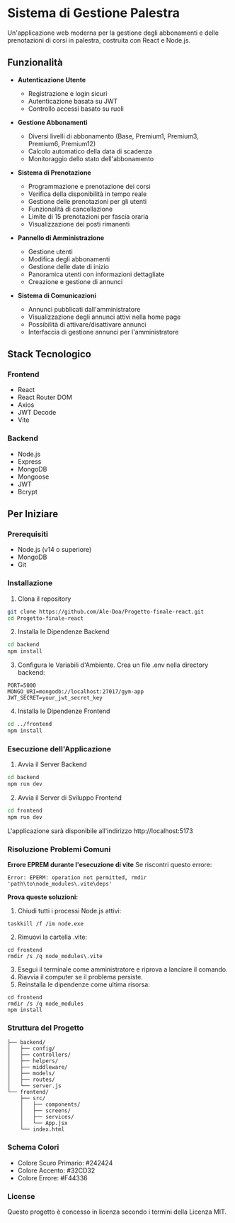 # Sistema di Gestione Palestra

Un'applicazione web moderna per la gestione degli abbonamenti e delle prenotazioni di corsi in palestra, costruita con React e Node.js.

## Funzionalità

- **Autenticazione Utente**
  - Registrazione e login sicuri
  - Autenticazione basata su JWT
  - Controllo accessi basato su ruoli

- **Gestione Abbonamenti**
  - Diversi livelli di abbonamento (Base, Premium1, Premium3, Premium6, Premium12)
  - Calcolo automatico della data di scadenza
  - Monitoraggio dello stato dell'abbonamento

- **Sistema di Prenotazione**
  - Programmazione e prenotazione dei corsi
  - Verifica della disponibilità in tempo reale
  - Gestione delle prenotazioni per gli utenti
  - Funzionalità di cancellazione
  - Limite di 15 prenotazioni per fascia oraria
  - Visualizzazione dei posti rimanenti

- **Pannello di Amministrazione**
  - Gestione utenti
  - Modifica degli abbonamenti
  - Gestione delle date di inizio
  - Panoramica utenti con informazioni dettagliate
  - Creazione e gestione di annunci

- **Sistema di Comunicazioni**
  - Annunci pubblicati dall'amministratore
  - Visualizzazione degli annunci attivi nella home page
  - Possibilità di attivare/disattivare annunci
  - Interfaccia di gestione annunci per l'amministratore

## Stack Tecnologico

### Frontend
- React
- React Router DOM
- Axios
- JWT Decode
- Vite

### Backend
- Node.js
- Express
- MongoDB
- Mongoose
- JWT
- Bcrypt

## Per Iniziare

### Prerequisiti
- Node.js (v14 o superiore)
- MongoDB
- Git

### Installazione

1. Clona il repository
```bash
git clone https://github.com/Ale-Doa/Progetto-finale-react.git
cd Progetto-finale-react
```
2. Installa le Dipendenze Backend
```bash
cd backend
npm install	
```
3. Configura le Variabili d'Ambiente. Crea un file .env nella directory backend:
```
PORT=5000
MONGO_URI=mongodb://localhost:27017/gym-app
JWT_SECRET=your_jwt_secret_key
```
4. Installa le Dipendenze Frontend
```bash
cd ../frontend
npm install
```

### Esecuzione dell'Applicazione

1. Avvia il Server Backend
```bash
cd backend
npm run dev
```
2. Avvia il Server di Sviluppo Frontend
```bash	
cd frontend
npm run dev
```
L'applicazione sarà disponibile all'indirizzo http://localhost:5173

### Risoluzione Problemi Comuni
**Errore EPREM durante l'esecuzione di vite**
Se riscontri questo errore:
```
Error: EPERM: operation not permitted, rmdir 'path\to\node_modules\.vite\deps'
```

**Prova queste soluzioni:**
1. Chiudi tutti i processi Node.js attivi:
```
taskkill /f /im node.exe
```
2. Rimuovi la cartella .vite:
```
cd frontend
rmdir /s /q node_modules\.vite
```
3. Esegui il terminale come amministratore e riprova a lanciare il comando.
4. Riavvia il computer se il problema persiste.
5. Reinstalla le dipendenze come ultima risorsa:
```
cd frontend
rmdir /s /q node_modules
npm install
```

### Struttura del Progetto

```
├── backend/
│   ├── config/
│   ├── controllers/
│   ├── helpers/
│   ├── middleware/
│   ├── models/
│   ├── routes/
│   └── server.js
└── frontend/
    ├── src/
    │   ├── components/
    │   ├── screens/
    │   ├── services/
    │   └── App.jsx
    └── index.html
```

### Schema Colori

- Colore Scuro Primario: #242424
- Colore Accento: #32CD32
- Colore Errore: #F44336

### License

Questo progetto è concesso in licenza secondo i termini della Licenza MIT.